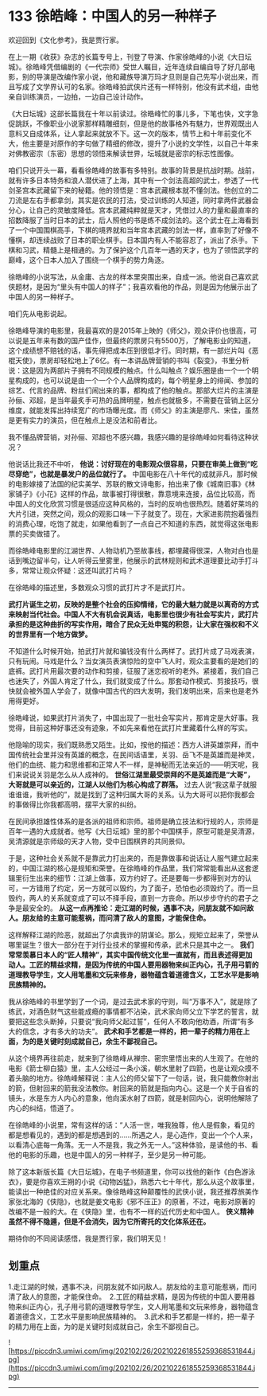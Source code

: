 # 133 徐皓峰：中国人的另一种样子

欢迎回到《文化参考》，我是贾行家。

在上一期《收获》杂志的长篇专号上，刊登了导演、作家徐皓峰的小说《大日坛城》。徐皓峰凭借编剧的《一代宗师》受世人瞩目，近年连续自编自导了好几部电影，别的导演是改编作家小说，他和藏族导演万玛才旦则是自己先写小说出来，而且写成了文学界认可的名家。徐皓峰拍武侠片还有一样特别，他没有武术组，由他亲自训练演员，一边拍，一边自己设计动作。

《大日坛城》这部长篇我在十年以前读过。徐皓峰忙的事儿多，下笔也快，文字急促跳跃，不像职业小说家那样精雕细刻，但是他的故事格外有魅力，世界观既出人意料又自成体系，让人拿起来就放不下。这一次的版本，情节上和十年前变化不大，他主要是对原作的字句做了精细的修改，提升了小说的文学性，以自己十年来对佛教密宗（东密）思想的领悟来解读世界，坛城就是密宗的标志性图像。

咱们只说开头一幕，看看徐皓峰的故事有多特别。故事的背景是抗战时期。战前，就有许多日本特务和浪人潜伏进了上海，其中有一个剑法高超的武士，参透了一代剑圣宫本武藏留下来的秘籍。他的领悟是：宫本武藏根本就不懂剑法。他创立的二刀流是左右手都拿剑，其实是农民的打法，受过训练的人知道，同时拿两件武器会分心，让自己的灵敏度降低。宫本武藏纯粹就是天才，凭借过人的力量和最直率的招数降服了当时日本的武士，后人照他的书是练不成剑法的。这个武士在上海看到了一个中国围棋高手，下棋的境界就和当年宫本武藏的剑法一样，直率到了好像不懂棋，却连续战败了日本的职业棋手。日本国内有人不能容忍了，派出了杀手。下棋和习武，精髓上是相通的。为了保护这个几百年一遇的天才，也为了领悟武学的巅峰，这个日本人加入了围绕一个棋手的势力角逐。

徐皓峰的小说写法，从金庸、古龙的样本里突围出来，自成一派。他说自己喜欢武侠题材，是因为“里头有中国人的样子”；我喜欢看他的作品，则是因为他展示出了中国人的另一种样子。

咱们先从电影说起。

徐皓峰导演的电影里，我最喜欢的是2015年上映的《师父》，观众评价也很高，可以说是五年来有数的国产佳作，但最终的票房只有5500万，了解电影业的知道，这个成绩想不赔钱的话，事先得把成本压到很低才行。同时期，有一部烂片叫《恶棍天使》，票房却轻松地上了6亿。有一本讲品牌营销的书叫《裂变》，书里分析说：这是因为两部片子拥有不同规模的触点。什么叫触点？娱乐圈是由一个一个明星构成的，也可以说是由一个一个个人品牌构成的，每个明星身上的绯闻、参加的综艺、代言的品牌、粉丝们闹出来的事，都构成了他的触点。那部大烂片的主演是孙俪、邓超，是当年最炙手可热的品牌明星，触点也就极多，不需要在营销上区分维度，就能发挥出持续宽广的市场曝光度。而《师父》的主演是廖凡、宋佳，虽然是更有实力的演员，但在触点上是没法和前者比。

我不懂品牌营销，对孙俪、邓超也不感兴趣，我感兴趣的是徐皓峰如何看待这种状况？

他说话比我还不中听， **他说：讨好现在的电影观众很容易，只要在审美上做到“吃尽穿绝”，也就是暴发户的品位就行了。** 中国电影在八十年代的成就非凡，那时候的电影嫁接了法国的纪实美学、苏联的散文诗电影，拍出来了像《城南旧事》《林家铺子》《小花》这样的作品，故事被打得很散，靠意境来连接，品位比较高，而中国人的文化欣赏习惯是很适应这种风格的，当时的反响也很热烈。随着好莱坞的大片引进，突然之间，观众的观影口味一下子就变了。现在，大家进影院抱着强烈的消费心理，吃饱了就走，如果他看到了一点自己不知道的东西，就觉得这张电影票的买卖做错了。

而徐皓峰电影里的江湖世界、人物动机乃至故事线，都埋藏得很深，人物对白也是话到嘴边留半句，让人听得云里雾里，他展示的武林规则和武术道理要比动手打斗多，常常让观众怀疑：这还叫武打片吗？

在徐皓峰的描述里，多数观众习惯的武打片才不是武打片。

 **武打片诞生之初，反映的是整个社会的压抑情绪，它的最大魅力就是以离奇的方式来映射当代社会。中国人不大有机会说真话，电影里也很少有社会写实片，武打片承担的是这种曲折的写实作用，暗合了民众无处申冤的积怨，让大家在强权和不义的世界里有一个地方做梦。**

不知道什么时候开始，拍武打片就和骗钱没有什么两样了。武打片成了马戏表演，只有玩闹。马戏是什么？当女演员表演惊险的空中飞人时，观众主要看的是她们的底裤。武打片用最次要的动作和剪接，征服了迷恋视听的老外。紧接着，我们自己也迷失了，外国人肯定了什么，我们就变成了什么。那套动作模式、剪接技巧，很快就会被外国人学会了，就像中国古代的四大发明，我们发明出来，后来也是老外用得更好。

徐皓峰说，如果武打片消失了，中国出现了一批社会写实片，那肯定是大好事。我觉得，目前这种好事还没有迹象，不如先来看他在武打片里藏着什么样的写实。

他隐喻的现实，我们既熟悉又陌生。比如，按他的描述：西方人讲英雄崇拜，而中国传统社会里并没有英雄的概念，在民间话语里，关羽、岳飞不是英雄而是神灵，他们的血统、能力和思维都和正常人不一样，是神秘而无法亲近的——明天呢，我们来说说关羽是怎么从人成神的。 **世俗江湖里最受崇拜的不是英雄而是“大哥”，大哥就是可以亲近的，江湖人以他们为核心构成了群落。** 过去人说“我这辈子就服谁谁谁，我听他的”，就是找到了这种归属大哥的关系。认为大哥可以把你我都会的事做得比你我都高明，摆平大家的纠纷。

在民间承担雄性体系的是各派的祖师和宗师。祖师是确立技法和行规的人，宗师是百年一遇的大成就者。他写《大日坛城》里的那个中国棋手，原型可能是吴清源，吴清源就是宗师级的天才人物，受中日围棋界的共同景仰。

于是，这种社会关系就不是靠武力打出来的，而是靠做事和说话让人服气建立起来的，中国江湖的核心是规矩和荣誉。在徐皓峰的作品里，我们常常能看出从这套逻辑里衍生出来的细节：江湖上做事，双方约好了。还是要每一步都得到对方的认可，一方错用了约定，另一方就可以毁约，为了面子，恐怕也必须毁约了。而一旦毁约，两人的关系就变成了可以不择手段，直到一方丧命。所以步步守约的君子之争是最安全的。 **从这一点再推论：走江湖的时候，遇事不决，问朋友就不如问敌人。朋友给的主意可能惹祸，而问清了敌人的意图，才能保住命。**

这样解释江湖的险恶，就超出了尔虞我诈的阴谋论。那么，规矩立起来了，荣誉从哪里诞生？很大一部分在于对行业技术的掌握和传承，武术只是其中之一。 **我们常常羡慕日本人的“匠人精神”，其实中国传统文化里一直就有，而且表述得更加动人。工匠的精益求精，是因为传统的中国人要用器物来纠正内心，孔子用弓箭的道理教导学生，文人用笔墨和文玩来修身，器物蕴含着道德含义，工艺水平是影响民族精神的。**

我从徐皓峰的书里学到了一个词，是过去武术家的守则，叫“万事不入”，就是除了练武，对酒色财气这些能成瘾的事情都不沾染，武术家向师父立下学艺的誓言，就要把这些念头断掉，只要说“我向师父起过誓”，任何人不敢向他劝酒，所谓“有多大的信念，才有多大的功夫”。 **武术和手艺都是一样的，把一辈子的精力用在上面，为的是关键时刻成就自己，余生不鄙视自己。**

从这个境界再往前走，就来到了徐皓峰从禅宗、密宗里悟出来的人生观了。在他的电影《箭士柳白猿》里，主人公经过一条小溪，朝水里射了四箭，也是让观众摸不着头脑的地方。徐皓峰解释说：主人公的师父留下了一句话，说，我只能教你射出的箭，但射回来的箭我没法教你。射回来的箭就是指向内心。这是一个关于自省的镜头，水是东方人内心的意象，他向溪水射了四箭，就是射回内心，说明他解除了内心的纠结，悟道了。

在徐皓峰的小说里，常有这样的话：“人活一世，唯我独尊，他人是假象，看见的都是想看见的，遇到的都是想遇到的……所遇之人，是心造作，变出一个个人来，以看清心底每一角落。无一人不是我，我之外无一人。”这种体验，是读他的书、看他的电影的乐趣，也是中国人的另一种样子，至少是另一种可能。

除了这本新版长篇《大日坛城》，在电子书频道里，你可以找他的新作《白色游泳衣》，要是你喜欢王朔的小说《动物凶猛》，熟悉六七十年代，那么从这个故事里，能读出一种绝佳的对应关系来。像徐皓峰这种颠覆性的武侠小说，我还推荐旅美作家张北海的《侠隐》，也就是姜文电影《邪不压正》的原著，不过，电影对原著的改编不是一般的大。在《侠隐》里，也有不一样的近代历史和中国人。 **侠义精神虽然不得不隐遁，但是不会消失，因为它所寄托的文化体系还在。**

期待你的不同阅读感悟，我是贾行家，我们明天见！

## 划重点

1.走江湖的时候，遇事不决，问朋友就不如问敌人。朋友给的主意可能惹祸，而问清了敌人的意图，才能保住命。 
2.工匠的精益求精，是因为传统的中国人要用器物来纠正内心，孔子用弓箭的道理教导学生，文人用笔墨和文玩来修身，器物蕴含着道德含义，工艺水平是影响民族精神的。 
3.武术和手艺都是一样的，把一辈子的精力用在上面，为的是关键时刻成就自己，余生不鄙视自己。

![https://piccdn3.umiwi.com/img/202102/26/202102261855259368531844.jpg](https://piccdn3.umiwi.com/img/202102/26/202102261855259368531844.jpg)

---
